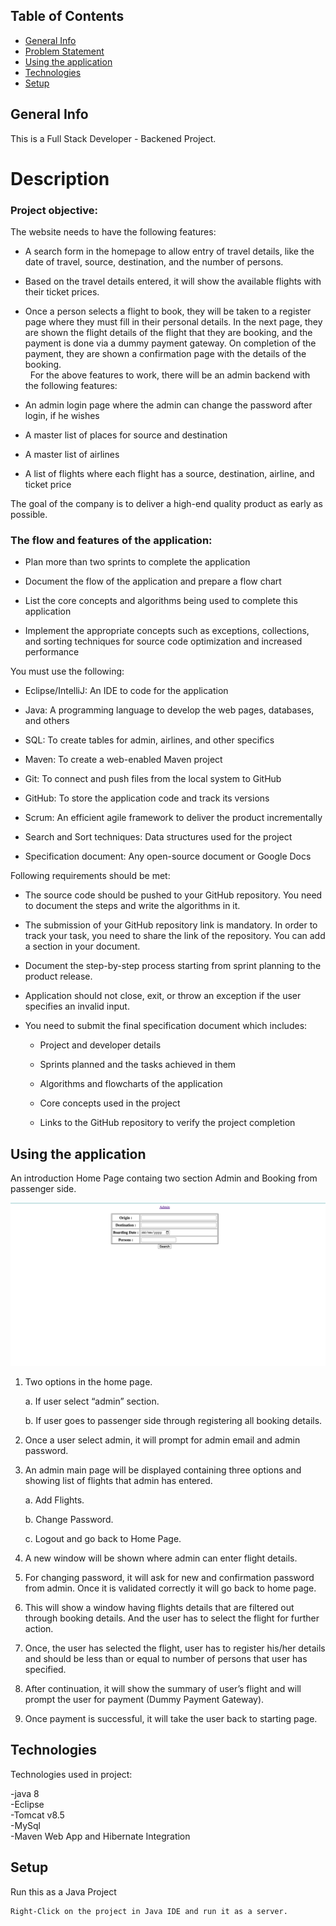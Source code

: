 ## Table of Contents

- [General Info](#General-info)
- [Problem Statement](#Description)
- [Using the application](#Using-the-application)
- [Technologies](#Technologies)
- [Setup](#Setup)

## General Info

This is a Full Stack Developer - Backened Project.

# Description

### Project objective:

The website needs to have the following features:

* A search form in the homepage to allow entry of travel details, like the date of travel, source, destination, and the number of persons.
* Based on the travel details entered, it will show the available flights with their ticket prices.
* Once a person selects a flight to book, they will be taken to a register page where they must fill in their personal details. In the next page, they are shown the flight details of the flight that they are booking, and the payment is done via a dummy payment gateway. On completion of the payment, they are shown a confirmation page with the details of the booking.   
 
For the above features to work, there will be an admin backend with the following features:

* An admin login page where the admin can change the password after login, if he wishes
* A master list of places for source and destination
* A master list of airlines
* A list of flights where each flight has a source, destination, airline, and ticket price
     
The goal of the company is to deliver a high-end quality product as early as possible. 

### The flow and features of the application:

* Plan more than two sprints to complete the application

* Document the flow of the application and prepare a flow chart

* List the core concepts and algorithms being used to complete this application

* Implement the appropriate concepts such as exceptions, collections, and sorting techniques for source code optimization and increased performance


You must use the following:

* Eclipse/IntelliJ: An IDE to code for the application

* Java: A programming language to develop the web pages, databases, and others

* SQL: To create tables for admin, airlines, and other specifics

* Maven: To create a web-enabled Maven project

* Git: To connect and push files from the local system to GitHub

* GitHub: To store the application code and track its versions

* Scrum: An efficient agile framework to deliver the product incrementally

* Search and Sort techniques: Data structures used for the project

* Specification document: Any open-source document or Google Docs


Following requirements should be met:

* The source code should be pushed to your GitHub repository. You need to document the steps and write the algorithms in it.

* The submission of your GitHub repository link is mandatory. In order to track your task, you need to share the link of the repository. You can add a section in your document.

* Document the step-by-step process starting from sprint planning to the product release.

* Application should not close, exit, or throw an exception if the user specifies an invalid input.

* You need to submit the final specification document which includes:

    * Project and developer details

    * Sprints planned and the tasks achieved in them

    * Algorithms and flowcharts of the application

    * Core concepts used in the project

    * Links to the GitHub repository to verify the project completion


## Using the application

An introduction Home Page containg two section Admin and Booking from passenger side.

<img alt = "Home Screen" src = "https://github.com/inu1103/JavaPhase2/blob/main/Home_PAge.png">

1. Two options in the home page.

	a. If user select “admin” section.
	
  	b. If user goes to passenger side through registering all booking details.
  
2. Once a user select admin, it will prompt for admin email and admin password.

3. An admin main page will be displayed containing three options and showing list of flights that admin has entered.

	a. Add Flights.
	
  	b. Change Password.
	
  	c. Logout and go back to Home Page.
  
4. A new window will be shown where admin can enter flight details.

5. For changing password, it will ask for new and confirmation password from admin. Once it is validated correctly it will go back to home page.

6. This will show a window having flights details that are filtered out through booking details. And the user has to select the flight for further action.

7. Once, the user has selected the flight, user has to register his/her details and should be less than or equal to number of persons that user has specified.

8. After continuation, it will show the summary of user’s flight and will prompt the user for payment (Dummy Payment Gateway).

9. Once payment is successful, it will take the user back to starting page.


## Technologies

Technologies used in project:

-java 8 \
-Eclipse \
-Tomcat v8.5 \
-MySql \
-Maven Web App and Hibernate Integration

## Setup

Run this as a Java Project

```
Right-Click on the project in Java IDE and run it as a server.
```
